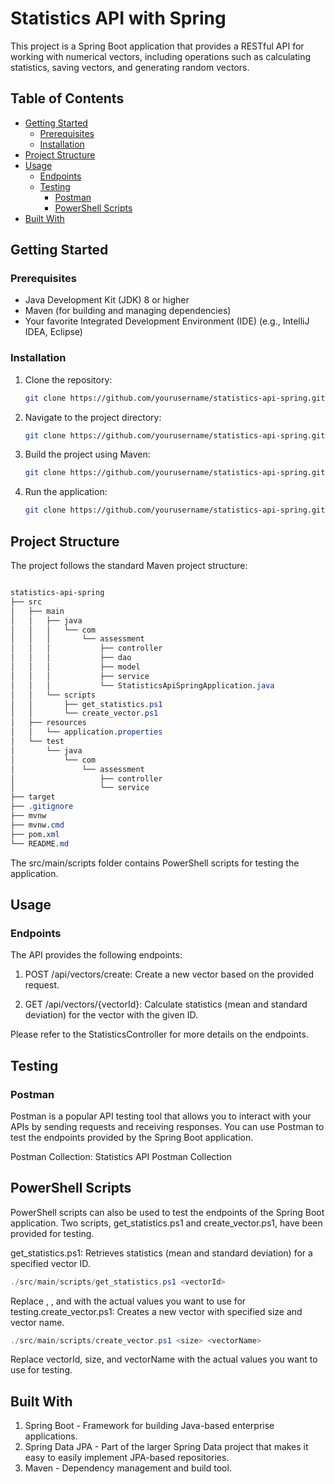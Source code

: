 # Statistics API with Spring

This project is a Spring Boot application that provides a RESTful API for working with numerical vectors, including operations such as calculating statistics, saving vectors, and generating random vectors.

## Table of Contents

- [Getting Started](#getting-started)
  - [Prerequisites](#prerequisites)
  - [Installation](#installation)
- [Project Structure](#project-structure)
- [Usage](#usage)
  - [Endpoints](#endpoints)
  - [Testing](#testing)
     - [Postman](#postman)
     - [PowerShell Scripts](#powershell-scripts)
- [Built With](#built-with)


## Getting Started

### Prerequisites

- Java Development Kit (JDK) 8 or higher
- Maven (for building and managing dependencies)
- Your favorite Integrated Development Environment (IDE) (e.g., IntelliJ IDEA, Eclipse)

### Installation

1. Clone the repository:

   ```bash
   git clone https://github.com/yourusername/statistics-api-spring.git

   
2. Navigate to the project directory:

   ```bash
   git clone https://github.com/yourusername/statistics-api-spring.git

3. Build the project using Maven:

   ```bash
   git clone https://github.com/yourusername/statistics-api-spring.git

4. Run the application:

   ```bash
   git clone https://github.com/yourusername/statistics-api-spring.git

## Project Structure

The project follows the standard Maven project structure:


  ```css
  
  statistics-api-spring
├── src
│   ├── main
│   │   ├── java
│   │   │   └── com
│   │   │       └── assessment
│   │   │           ├── controller
│   │   │           ├── dao
│   │   │           ├── model
│   │   │           ├── service
│   │   │           └── StatisticsApiSpringApplication.java
│   │   └── scripts
│   │       ├── get_statistics.ps1
│   │       └── create_vector.ps1
│   ├── resources
│   │   └── application.properties
│   └── test
│       └── java
│           └── com
│               └── assessment
│                   ├── controller
│                   └── service
├── target
├── .gitignore
├── mvnw
├── mvnw.cmd
├── pom.xml
└── README.md

```

The src/main/scripts folder contains PowerShell scripts for testing the application.

## Usage

### Endpoints

The API provides the following endpoints:

1. POST /api/vectors/create: Create a new vector based on the provided request.

2. GET /api/vectors/{vectorId}: Calculate statistics (mean and standard deviation) for the vector with the given ID.


Please refer to the StatisticsController for more details on the endpoints.

## Testing
### Postman
Postman is a popular API testing tool that allows you to interact with your APIs by sending requests and receiving responses. You can use Postman to test the endpoints provided by the Spring Boot application.

Postman Collection: Statistics API Postman Collection

## PowerShell Scripts
PowerShell scripts can also be used to test the endpoints of the Spring Boot application. Two scripts, get_statistics.ps1 and create_vector.ps1, have been provided for testing.

get_statistics.ps1: Retrieves statistics (mean and standard deviation) for a specified vector ID.

```powershell
./src/main/scripts/get_statistics.ps1 <vectorId>

```
Replace <vectorId>, <size>, and <vectorName> with the actual values you want to use for testing.create_vector.ps1: Creates a new vector with specified size and vector name.

```powershell
./src/main/scripts/create_vector.ps1 <size> <vectorName>

```

Replace vectorId, size, and vectorName with the actual values you want to use for testing.

## Built With
1. Spring Boot - Framework for building Java-based enterprise applications.
2. Spring Data JPA - Part of the larger Spring Data project that makes it easy to easily implement JPA-based repositories.
3. Maven - Dependency management and build tool.
